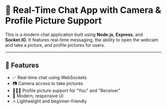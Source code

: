 # 💬 Real-Time Chat App with Camera & Profile Picture Support

This is a modern chat application built using **Node.js**, **Express**, and **Socket.IO**. It features real-time messaging, the ability to open the webcam and take a picture, and profile pictures for users.

---

## 🚀 Features

- ✅ Real-time chat using WebSockets
- 📷 Camera access to take pictures
- 🧑‍🤝‍🧑 Profile picture support for "You" and "Receiver"
- 🎨 Modern, responsive UI
- 🔥 Lightweight and beginner-friendly
